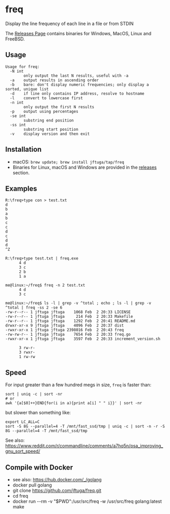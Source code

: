 # freq

Display the line frequency of each line in a file or from STDIN

The [Releases Page](https://github.com/jftuga/freq/releases) contains binaries for Windows, MacOS, Linux and FreeBSD.

## Usage

```
Usage for freq:
  -N int
    	only output the last N results, useful with -a
  -a	output results in ascending order
  -b	bare: don't display numeric frequencies; only display a sorted, unique list
  -d	if line only contains IP address, resolve to hostname
  -l	convert to lowercase first
  -n int
    	only output the first N results
  -p	output using percentages
  -se int
    	substring end position
  -ss int
    	substring start position
  -v	display version and then exit
```

## Installation

* macOS: `brew update; brew install jftuga/tap/freq`
* Binaries for Linux, macOS and Windows are provided in the [releases](https://github.com/jftuga/freq/releases) section.

## Examples

```
R:\freq>type con > test.txt
d
b
a
b
c
c
d
c
d
d
^Z

R:\freq>type test.txt | freq.exe
      4 d
      3 c
      2 b
      1 a

me@linux:~/freq$ freq -n 2 test.txt
      4 d
      3 c

me@linux:~/freq$ ls -l | grep -v ^total ; echo ; ls -l | grep -v ^total | freq -ss 2 -se 6
-rw-r--r-- 1 jftuga jftuga    1068 Feb  2 20:33 LICENSE
-rw-r--r-- 1 jftuga jftuga     214 Feb  2 20:33 Makefile
-rw-r--r-- 1 jftuga jftuga    1292 Feb  2 20:41 README.md
drwxr-xr-x 9 jftuga jftuga    4096 Feb  2 20:37 dist
-rwxr-xr-x 1 jftuga jftuga 2398016 Feb  2 20:43 freq
-rw-rw-r-- 1 jftuga jftuga    7654 Feb  2 20:33 freq.go
-rwxr-xr-x 1 jftuga jftuga    3597 Feb  2 20:33 increment_version.sh

      3	rw-r-
      3	rwxr-
      1	rw-rw
```

## Speed

For input greater than a few hundred megs in size, `freq` is faster than:

    sort | uniq -c | sort -nr
    # or
    awk '{a[$0]++}END{for(i in a){print a[i] " " i}}' | sort -nr
    
but slower than something like:

    export LC_ALL=C
    sort -S 8G --parallel=4 -T /mnt/fast_ssd/tmp | uniq -c | sort -n -r -S 8G --parallel=4 -T /mnt/fast_ssd/tmp
    
See also:  https://www.reddit.com/r/commandline/comments/a7hq5n/psa_improving_gnu_sort_speed/

## Compile with Docker

* see also: https://hub.docker.com/_/golang
* docker pull golang
* git clone https://github.com/jftuga/freq.git
* cd freq
* docker run --rm -v "$PWD":/usr/src/freq -w /usr/src/freq golang:latest make 

